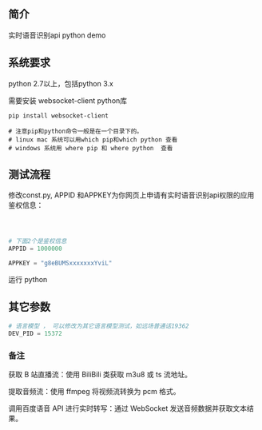 ## 简介

实时语音识别api python demo



## 系统要求

python 2.7以上，包括python 3.x

需要安装 websocket-client python库
```
pip install websocket-client

# 注意pip和python命令一般是在一个目录下的。
# linux mac 系统可以用which pip和which python 查看
# windows 系统用 where pip 和 where python  查看
```

## 测试流程
修改const.py, APPID 和APPKEY为你网页上申请有实时语音识别api权限的应用鉴权信息：

```python



# 下面2个是鉴权信息
APPID = 1000000

APPKEY = "g8eBUMSxxxxxxxYviL"

```

运行 python 

## 其它参数
```python
# 语言模型 ， 可以修改为其它语言模型测试，如远场普通话19362
DEV_PID = 15372
```

### 备注
获取 B 站直播流：使用 BiliBili 类获取 m3u8 或 ts 流地址。

提取音频流：使用 ffmpeg 将视频流转换为 pcm 格式。

调用百度语音 API 进行实时转写：通过 WebSocket 发送音频数据并获取文本结果。

